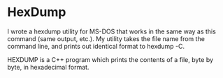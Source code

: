# HexDump

I wrote a hexdump utility for MS-DOS that works in the same way as this command
(same output, etc.). My utility takes the file name from the command line, and
prints out identical format to hexdump -C.

HEXDUMP is a C++ program which prints the contents of a file, byte by byte, in hexadecimal format.
